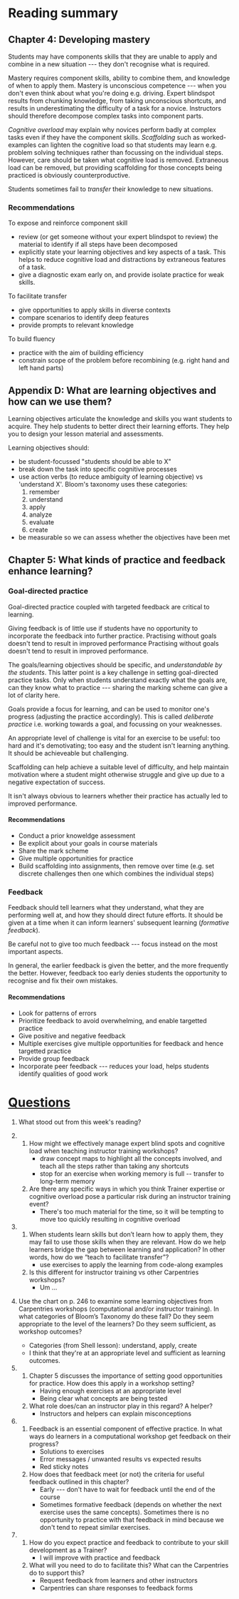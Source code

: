# Reading summary
## Chapter 4: Developing mastery
Students may have components skills that they are unable to apply and combine in a new situation --- they don't recognise what is required.

Mastery requires component skills, ability to combine them, and knowledge of when to apply them.
Mastery is unconscious competence --- when you don't even think about what you're doing e.g. driving.
Expert blindspot results from chunking knowledge, from taking unconscious shortcuts, and results in underestimating the difficulty of a task for a novice.
Instructors should therefore decompose complex tasks into component parts.

*Cognitive overload* may explain why novices perform badly at complex tasks even if they have the component skills.
*Scaffolding* such as worked-examples can lighten the cognitive load so that students may learn e.g. problem solving techniques rather than focussing on the individual steps.
However, care should be taken what cognitive load is removed. Extraneous load can be removed, but providing scaffolding for those concepts being practiced is obviously counterproductive.

Students sometimes fail to *transfer* their knowledge to new situations.

### Recommendations
To expose and reinforce component skill
- review (or get someone without your expert blindspot to review) the material to identify if all steps have been decomposed
- explicitly state your learning objectives and key aspects of a task. This helps to reduce cognitive load and distractions by extraneous features of a task.
- give a diagnostic exam early on, and provide isolate practice for weak skills.

To facilitate transfer
- give opportunities to apply skills in diverse contexts
- compare scenarios to identify deep features
- provide prompts to relevant knowledge

To build fluency
- practice with the aim of building efficiency
- constrain scope of the problem before recombining (e.g. right hand and left hand parts)

## Appendix D: What are learning objectives and how can we use them?
Learning objectives articulate the knowledge and skills you want students to acquire.
They help students to better direct their learning efforts.
They help you to design your lesson material and assessments.

Learning objectives should:

- be student-focussed "students should be able to X"
- break down the task into specific cognitive processes
- use action verbs (to reduce ambiguity of learning objective) vs 'understand X'. Bloom's taxonomy uses these categories:
	1. remember
	1. understand
	1. apply
	1. analyze
	1. evaluate
	1. create
- be measurable so we can assess whether the objectives have been met

## Chapter 5: What kinds of practice and feedback enhance learning?
### Goal-directed practice
Goal-directed practice coupled with targeted feedback are critical to learning.

Giving feedback is of little use if students have no opportunity to incorporate the feedback into further practice.
Practising without goals doesn't tend to result in improved performance
Practising without goals doesn't tend to result in improved performance.

The goals/learning objectives should be specific, and *understandable by the students*. This latter point is a key challenge in setting goal-directed practice tasks. Only when students understand exactly what the goals are, can they know what to practice --- sharing the marking scheme can give a lot of clarity here.

Goals provide a focus for learning, and can be used to monitor one's progress (adjusting the practice accordingly). This is called *deliberate practice* i.e. working towards a goal, and focussing on your weaknesses.

An appropriate level of challenge is vital for an exercise to be useful: too hard and it's demotivating; too easy and the student isn't learning anything. It should be achieveable but challenging. 

Scaffolding can help achieve a suitable level of difficulty, and help maintain motivation where a student might otherwise struggle and give up due to a negative expectation of success.

It isn't always obvious to learners whether their practice has actually led to improved performance.

#### Recommendations
- Conduct a prior knoweldge assessment
- Be explicit about your goals in course materials
- Share the mark scheme
- Give multiple opportunities for practice
- Build scaffolding into assignments, then remove over time (e.g. set discrete challenges then one which combines the individual steps)

### Feedback
Feedback should tell learners what they understand, what they are performing well at, and how they should direct future efforts. It should be given at a time when it can inform learners' subsequent learning (*formative feedback*).

Be careful not to give too much feedback --- focus instead on the most important aspects.

In general, the earlier feedback is given the better, and the more frequently the better. However, feedback too early denies students the opportunity to recognise and fix their own mistakes.

#### Recommendations
- Look for patterns of errors
- Prioritize feedback to avoid overwhelming, and enable targetted practice
- Give positive and negative feedback
- Multiple exercises give multiple opportunities for feedback and hence targetted practice
- Provide group feedback
- Incorporate peer feedback --- reduces your load, helps students identify qualities of good work

# [Questions](https://carpentries.github.io/trainer-training/03_week3_discussion_questions/index.html)
1. What stood out from this week's reading?

2.  
	1. How might we effectively manage expert blind spots and cognitive load when teaching instructor training workshops?
		- draw concept maps to highlight all the concepts involved, and teach all the steps rather than taking any shortcuts
		- stop for an exercise when working memory is full -- transfer to long-term memory
	1.  Are there any specific ways in which you think Trainer expertise or cognitive overload pose a particular risk during an instructor training event?
		- There's too much material for the time, so it will be tempting to move too quickly resulting in cognitive overload
3. 
	1. When students learn skills but don’t learn how to apply them, they may fail to use those skills when they are relevant. How do we help learners bridge the gap between learning and application? In other words, how do we “teach to facilitate transfer”?
		- use exercises to apply the learning from code-along examples
	1. Is this different for instructor training vs other Carpentries workshops?
		- Um ...
4.  Use the chart on p. 246 to examine some learning objectives from Carpentries workshops (computational and/or instructor training). In what categories of Bloom’s Taxonomy do these fall? Do they seem appropriate to the level of the learners? Do they seem sufficient, as workshop outcomes?
	- Categories (from Shell lesson): understand, apply, create
	- I think that they're at an appropriate level and sufficient as learning outcomes.
5. 
	1. Chapter 5 discusses the importance of setting good opportunities for practice. How does this apply in a workshop setting? 
		- Having enough exercises at an appropriate level
		- Being clear what concepts are being tested
	1. What role does/can an instructor play in this regard? A helper?
		- Instructors and helpers can explain misconceptions
1. 
	1. Feedback is an essential component of effective practice. In what ways do learners in a computational workshop get feedback on their progress?
		- Solutions to exercises
		- Error messages / unwanted results vs expected results
		- Red sticky notes
	1. How does that feedback meet (or not) the criteria for useful feedback outlined in this chapter?
		- Early --- don't have to wait for feedback until the end of the course
		- Sometimes formative feedback (depends on whether the next exercise uses the same concepts). Sometimes there is no opportunity to practice with that feedback in mind because we don't tend to repeat similar exercises.
1. 
	1. How do you expect practice and feedback to contribute to your skill development as a Trainer? 
		- I will improve with practice and feedback
	1. What will you need to do to facilitate this? What can the Carpentries do to support this?
		- Request feedback from learners and other instructors
		- Carpentries can share responses to feedback forms